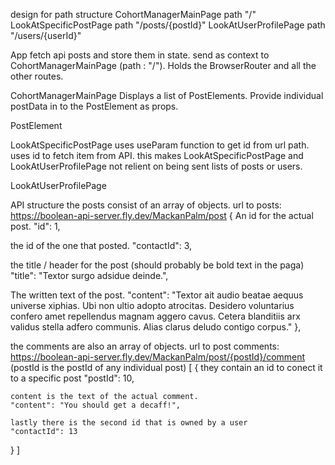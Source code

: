 design for path structure
CohortManagerMainPage path "/"
LookAtSpecificPostPage path "/posts/{postId}"
LookAtUserProfilePage path "/users/{userId}"

App
fetch api posts and store them in state. send as context to CohortManagerMainPage (path : "/").
Holds the BrowserRouter and all the other routes.

CohortManagerMainPage
Displays a list of PostElements. Provide individual postData in to the PostElement as props.

PostElement

LookAtSpecificPostPage
uses useParam function to get id from url path.
uses id to fetch item from API.
this makes LookAtSpecificPostPage and LookAtUserProfilePage not relient on being sent lists of posts or users.

LookAtUserProfilePage

API structure
the posts consist of an array of objects.
url to posts: https://boolean-api-server.fly.dev/MackanPalm/post
{
An id for the actual post.
"id": 1,

the id of the one that posted.
"contactId": 3,

the title / header for the post (should probably be bold text in the paga)
"title": "Textor surgo adsidue deinde.",

The written text of the post.
"content": "Textor ait audio beatae aequus universe xiphias. Ubi non ultio adopto atrocitas. Desidero voluntarius confero amet repellendus magnam aggero cavus. Cetera blanditiis arx validus stella adfero communis. Alias clarus deludo contigo corpus."
},

the comments are also an array of objects.
url to post comments: https://boolean-api-server.fly.dev/MackanPalm/post/{postId}/comment (postId is the postId of any individual post)
[
{
they contain an id to conect it to a specific post
"postId": 10,

    content is the text of the actual comment.
    "content": "You should get a decaff!",

    lastly there is the second id that is owned by a user
    "contactId": 13

}
]
